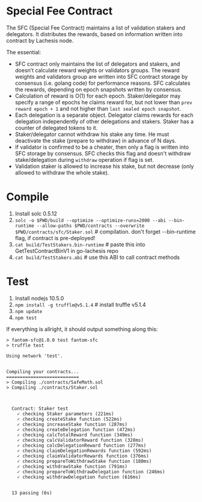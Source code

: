 # Special Fee Contract

The SFC (Special Fee Contract) maintains a list of validation stakers and delegators.
It distributes the rewards, based on information written into contract by Lachesis node.

The essential:
- SFC contract only maintains the list of delegators and stakers, and doesn’t calculate reward weights or validators groups. The reward weights and validators group are written into SFC contract storage by consensus (i.e. golang code) for performance reasons. SFC calculates the rewards, depending on epoch snapshots written by consensus.
- Calculation of reward is O(1) for each epoch. Staker/delegator may specify a range of epochs he claims reward for, but not lower than `prev reward epoch + 1` and not higher than `last sealed epoch snapshot`.
- Each delegation is a separate object. Delegator claims rewards for each delegation independently of other delegations and stakers. Staker has a counter of delegated tokens to it.
- Staker/delegator cannot withdraw his stake any time. He must deactivate the stake (prepare to withdraw) in advance of N days.
- If validator is confirmed to be a cheater, then only a flag is written into SFC storage by consensus. SFC checks this flag and doesn't withdraw stake/delegation during `withdraw` operation if flag is set.
- Validation staker is allowed to increase his stake, but not decrease (only allowed to withdraw the whole stake).

# Compile

1. Install solc 0.5.12
2. `solc -o $PWD/build --optimize --optimize-runs=2000 --abi --bin-runtime --allow-paths $PWD/contracts --overwrite $PWD/contracts/sfc/Staker.sol` # compilation. don't forget --bin-runtime flag, if contract is pre-deployed!
3. `cat build/TestStakers.bin-runtime` # paste this into GetTestContractBinV1 in go-lachesis repo
4. `cat build/TestStakers.abi` # use this ABI to call contract methods

# Test

1. Install nodejs 10.5.0
2. `npm install -g truffle@v5.1.4` # install truffle v5.1.4
3. `npm update`
4. `npm test`

If everything is allright, it should output something along this:
```
> fantom-sfc@1.0.0 test fantom-sfc
> truffle test

Using network 'test'.


Compiling your contracts...
===========================
> Compiling ./contracts/SafeMath.sol
> Compiling ./contracts/Staker.sol



  Contract: Staker test
    ✓ checking Staker parameters (221ms)
    ✓ checking createStake function (522ms)
    ✓ checking increaseStake function (287ms)
    ✓ checking createDelegation function (472ms)
    ✓ checking calcTotalReward function (349ms)
    ✓ checking calcValidatorReward function (328ms)
    ✓ checking calcDelegationReward function (277ms)
    ✓ checking claimDelegationRewards function (592ms)
    ✓ checking claimValidatorRewards function (376ms)
    ✓ checking prepareToWithdrawStake function (180ms)
    ✓ checking withdrawStake function (791ms)
    ✓ checking prepareToWithdrawDelegation function (246ms)
    ✓ checking withdrawDelegation function (616ms)


  13 passing (6s)
```

